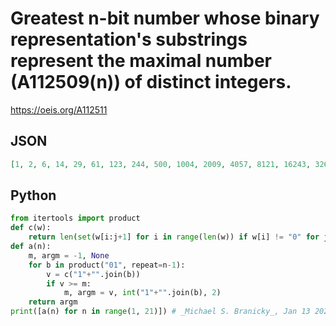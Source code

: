 # Greatest n\-bit number whose binary representation's substrings represent the maximal number \(A112509\(n\)\) of distinct integers\.
https://oeis.org/A112511
## JSON
```JSON
[1, 2, 6, 14, 29, 61, 123, 244, 500, 1004, 2009, 4057, 8121, 16243, 32627, 65267, 130535, 261066, 523210, 1046474, 2092954, 4185909, 8371816, 16760424, 33521256, 67042536, 134085073, 268302801, 536607185, 1073214417, 2146428840]
```
## Python
```Python
from itertools import product
def c(w):
    return len(set(w[i:j+1] for i in range(len(w)) if w[i] != "0" for j in range(i,len(w)))) + int("0" in w)
def a(n):
    m, argm = -1, None
    for b in product("01", repeat=n-1):
        v = c("1"+"".join(b))
        if v >= m:
            m, argm = v, int("1"+"".join(b), 2)
    return argm
print([a(n) for n in range(1, 21)]) # _Michael S. Branicky_, Jan 13 2023
```
